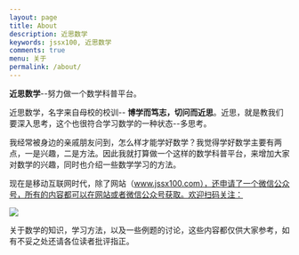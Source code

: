 ```yaml
---
layout: page
title: About
description: 近思数学
keywords: jssx100, 近思数学
comments: true
menu: 关于
permalink: /about/
---
```


**近思数学**--努力做一个数学科普平台。

近思数学，名字来自母校的校训-- **博学而笃志，切问而近思**。近思，就是教我们要深入思考，这个也很符合学习数学的一种状态--多思考。

我经常被身边的亲戚朋友问到，怎么样才能学好数学？我觉得学好数学主要有两点，一是兴趣，二是方法。因此我就打算做一个这样的数学科普平台，来增加大家对数学的兴趣，同时也介绍一些数学学习的方法。

现在是移动互联网时代，除了网站（www.jssx100.com），还申请了一个微信公众号，所有的内容都可以在网站或者微信公众号获取。欢迎扫码关注：

![](jssx.png)



关于数学的知识，学习方法，以及一些例题的讨论，这些内容都仅供大家参考，如有不妥之处还请各位读者批评指正。

